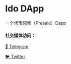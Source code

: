 # Ido DApp
一个代币预售（Presale）Dapp

#### 社交媒体访问：
[💬 Telegram](https://t.me/chaintool_app)

[🐦 Twitter](https://twitter.com/chain_tool)
